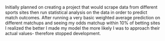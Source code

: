Initially planned on creating a project that would scrape data from different sports sites then run statistical analysis on the data in order to predict match outcomes.
After running a very basic weighted average prediction on different matchups and seeing my odds matchup within 10% of betting sites I realized the better I made my model the more likely I was to approach their actual values- therefore stopped development.
